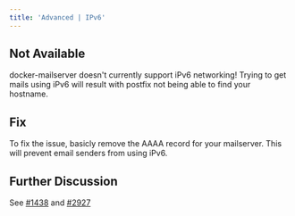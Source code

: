 ```yaml
---
title: 'Advanced | IPv6'
---
```


## Not Available
docker-mailserver doesn't currently support iPv6 networking! Trying to get mails using iPv6 will result with postfix not being able to find your hostname.

## Fix
To fix the issue, basicly remove the AAAA record for your mailserver. This will prevent email senders from using iPv6.

## Further Discussion
See [#1438][github-issue-1438] and [#2927][github-issue-2927]

[github-issue-1438]: https://github.com/docker-mailserver/docker-mailserver/issues/1438
[github-issue-2927]: https://github.com/docker-mailserver/docker-mailserver/issues/2927